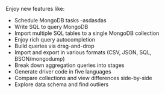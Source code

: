 Enjoy new features like:
- Schedule MongoDB tasks 
-asdasdas
- Write SQL to query MongoDB 
- Import multiple SQL tables to a single MongoDB collection 
- Enjoy rich query autocompletion 
- Build queries via drag-and-drop 
- Import and export in various formats (CSV, JSON, SQL, BSON/mongodump) 
- Break down aggregation queries into stages 
- Generate driver code in five languages 
- Compare collections and view differences side-by-side 
- Explore data schema and find outliers 
